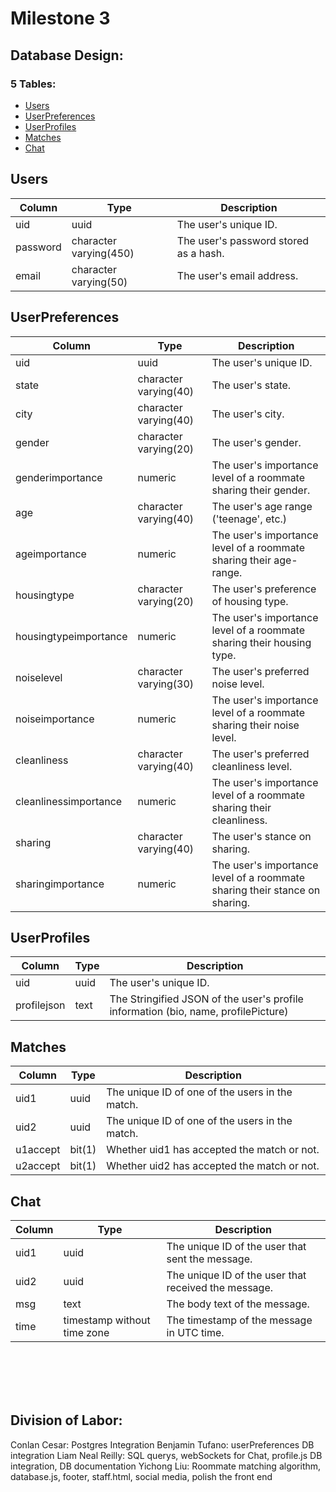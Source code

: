 # Milestone 3

## Database Design:

### 5 Tables:
- [Users](#users)
- [UserPreferences](#userpreferences)
- [UserProfiles](#userprofiles)
- [Matches](#matches)
- [Chat](#chat)


## Users
|  Column  |          Type          | Description |
| --- | --- | --- |
 uid      | uuid                   | The user's unique ID.
 password | character varying(450) | The user's password stored as a hash.
 email    | character varying(50)  | The user's email address.

## UserPreferences
|  Column  |          Type          | Description |
| --- | --- | --- |
 uid                   | uuid                  | The user's unique ID.
 state                 | character varying(40) | The user's state.
 city                  | character varying(40) | The user's city.
 gender                | character varying(20) | The user's gender.
 genderimportance      | numeric               | The user's importance level of a roommate sharing their gender.
 age                   | character varying(40) | The user's age range ('teenage', etc.)
 ageimportance         | numeric               | The user's importance level of a roommate sharing their age-range.
 housingtype           | character varying(20) | The user's preference of housing type.
 housingtypeimportance | numeric               | The user's importance level of a roommate sharing their housing type.
 noiselevel            | character varying(30) | The user's preferred noise level.
 noiseimportance       | numeric               | The user's importance level of a roommate sharing their noise level.
 cleanliness           | character varying(40) | The user's preferred cleanliness level.
 cleanlinessimportance | numeric               | The user's importance level of a roommate sharing their cleanliness.
 sharing               | character varying(40) | The user's stance on sharing.
 sharingimportance     | numeric               | The user's importance level of a roommate sharing their stance on sharing.

## UserProfiles
|  Column  |          Type          | Description |
| --- | --- | --- |
 uid         | uuid | The user's unique ID.
 profilejson | text | The Stringified JSON of the user's profile information (bio, name, profilePicture)

## Matches
|  Column  |          Type          | Description |
| --- | --- | --- |
 uid1     | uuid   | The unique ID of one of the users in the match.
 uid2     | uuid   | The unique ID of one of the users in the match.
 u1accept | bit(1) | Whether uid1 has accepted the match or not.
 u2accept | bit(1) | Whether uid2 has accepted the match or not.

## Chat
|  Column  |          Type          | Description |
| --- | --- | --- |
 uid1   | uuid                        | The unique ID of the user that sent the message.
 uid2   | uuid                        | The unique ID of the user that received the message.
 msg    | text                        | The body text of the message.
 time   | timestamp without time zone | The timestamp of the message in UTC time.

<br>
<br>
<br>
<br>

 ## Division of Labor:

Conlan Cesar: Postgres Integration 
Benjamin Tufano: userPreferences DB integration 
Liam Neal Reilly: SQL querys, webSockets for Chat, profile.js DB integration, DB documentation
Yichong Liu: Roommate matching algorithm, database.js, footer, staff.html, social media, polish the front end